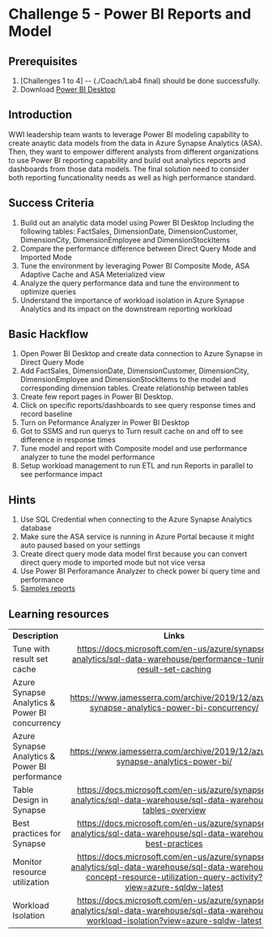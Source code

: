 # 	Challenge 5 - Power BI Reports and Model

## Prerequisites

1. [Challenges 1 to 4] -- (./Coach/Lab4 final) should be done successfully.
2. Download [Power BI Desktop](https://www.microsoft.com/en-us/download/details.aspx?id=58494) 

## Introduction

WWI leadership team wants to leverage Power BI modeling capability to create anaytic data models from the data in Azure Synapse Analytics (ASA). Then, they want to empower different analysts from different organizations to use Power BI reporting capability and build out analytics reports and dashboards from those data models. The final solution need to consider both reporting funcationality needs as well as high performance standard. 

## Success Criteria
1. Build out an analytic data model using Power BI Desktop Including the following tables: FactSales, DimensionDate, DimensionCustomer, DimensionCity, DimensionEmployee and DimensionStockItems
2. Compare the performance difference between Direct Query Mode and Imported Mode 
3. Tune the environment by leveraging Power BI Composite Mode, ASA Adaptive Cache and ASA Meterialized view
4. Analyze the query performance data and tune the environment to optimize queries
5. Understand the importance of workload isolation in Azure Synapse Analytics and its impact on the downstream reporting workload

## Basic Hackflow
1. Open Power BI Desktop and create data connection to Azure Synapse in Direct Query Mode
1. Add FactSales, DimensionDate, DimensionCustomer, DimensionCity, DimensionEmployee and DimensionStockItems to the model and corresponding dimension tables.  Create relationship between tables
1. Create few report pages in Power BI Desktop.
1. Click on specific reports/dashboards to see query response times and record baseline
1. Turn on Peformance Analyzer in Power BI Desktop
1. Got to SSMS and run querys to Turn result cache on and off to see difference in response times
1. Tune model and report with Composite model and use performance analyzer to tune the model performance
1. Setup workload management to run ETL and run Reports in parallel to see performance impact



## Hints
1. Use SQL Credential when connecting to the Azure Synapse Analytics database
2. Make sure the ASA service is running in Azure Portal because it might auto paused based on your settings
3. Create direct query mode data model first because you can convert direct query mode to imported mode but not vice versa 
4. Use Power BI Perforamance Analyzer to check power bi query time and performance
5. [Samples reports](https://github.com/microsoft/sql-server-samples/tree/master/samples/databases/wide-world-importers/power-bi-dashboards)

## Learning resources

|                                            |                                                                                                                                                       |
| ------------------------------------------ | :---------------------------------------------------------------------------------------------------------------------------------------------------: |
| **Description**                            |                                                                       **Links**                                                                       |
| Tune with result set cache | <https://docs.microsoft.com/en-us/azure/synapse-analytics/sql-data-warehouse/performance-tuning-result-set-caching> |
| Azure Synapse Analytics & Power BI concurrency | <https://www.jamesserra.com/archive/2019/12/azure-synapse-analytics-power-bi-concurrency/> |
| Azure Synapse Analytics & Power BI performance| <https://www.jamesserra.com/archive/2019/12/azure-synapse-analytics-power-bi/> |
| Table Design in Synapse    | <https://docs.microsoft.com/en-us/azure/synapse-analytics/sql-data-warehouse/sql-data-warehouse-tables-overview>                                |
| Best practices for Synapse | <https://docs.microsoft.com/en-us/azure/synapse-analytics/sql-data-warehouse/sql-data-warehouse-best-practices> |
| Monitor resource utilization  | <https://docs.microsoft.com/en-us/azure/synapse-analytics/sql-data-warehouse/sql-data-warehouse-concept-resource-utilization-query-activity?view=azure-sqldw-latest> |
| Workload Isolation  | <https://docs.microsoft.com/en-us/azure/synapse-analytics/sql-data-warehouse/sql-data-warehouse-workload-isolation?view=azure-sqldw-latest> |